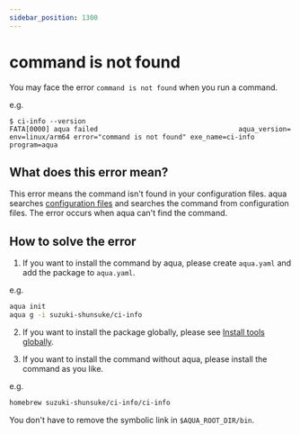 ```yaml
---
sidebar_position: 1300
---
```


# command is not found

You may face the error `command is not found` when you run a command.

e.g.

```console
$ ci-info --version
FATA[0000] aqua failed                                   aqua_version= env=linux/arm64 error="command is not found" exe_name=ci-info program=aqua
```

## What does this error mean?

This error means the command isn't found in your configuration files.
aqua searches [configuration files](/docs/reference/config#configuration-file-path) and searches the command from configuration files.
The error occurs when aqua can't find the command.

## How to solve the error

1. If you want to install the command by aqua, please create `aqua.yaml` and add the package to `aqua.yaml`.

e.g.

```sh
aqua init
aqua g -i suzuki-shunsuke/ci-info
```

2. If you want to install the package globally, please see [Install tools globally](/docs/tutorial/global-config).

3. If you want to install the command without aqua, please install the command as you like.

e.g.

```sh
homebrew suzuki-shunsuke/ci-info/ci-info
```

You don't have to remove the symbolic link in `$AQUA_ROOT_DIR/bin`.
